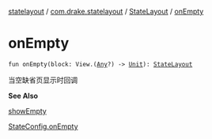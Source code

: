 [statelayout](../../index.md) / [com.drake.statelayout](../index.md) / [StateLayout](index.md) / [onEmpty](./on-empty.md)

# onEmpty

`fun onEmpty(block: View.(`[`Any`](https://kotlinlang.org/api/latest/jvm/stdlib/kotlin/-any/index.html)`?) -> `[`Unit`](https://kotlinlang.org/api/latest/jvm/stdlib/kotlin/-unit/index.html)`): `[`StateLayout`](index.md)

当空缺省页显示时回调

**See Also**

[showEmpty](show-empty.md)

[StateConfig.onEmpty](../-state-config/on-empty.md)

